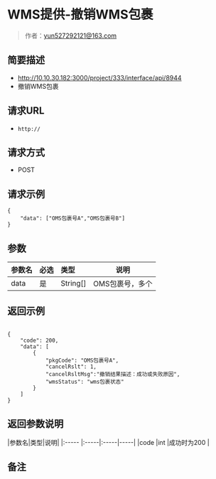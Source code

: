 # WMS提供-撤销WMS包裹

> 作者：yun527292121@163.com

## 简要描述
- http://10.10.30.182:3000/project/333/interface/api/8944
- 撤销WMS包裹

## 请求URL
- `http://`
  
## 请求方式
- POST 

## 请求示例 

``` 
{
    "data": ["OMS包裹号A","OMS包裹号B"]
}
```

## 参数

|参数名|必选|类型|说明|
|:----    |:---|:----- |-----   |
|data |是  |String[] |OMS包裹号，多个   |

## 返回示例 

``` 

{
    "code": 200,
    "data": [
        {
            "pkgCode": "OMS包裹号A",
            "cancelRslt": 1,
			"cancelRsltMsg":"撤销结果描述：成功或失败原因",
			"wmsStatus": "wms包裹状态"
        }
    ]
}
```

## 返回参数说明 

|参数名|类型|说明|
|:-----  |:-----|:-----|-----|
|code |int   |成功时为200 |

## 备注